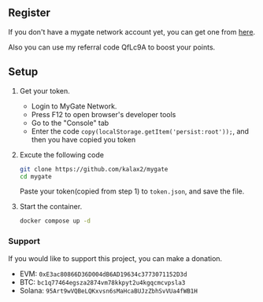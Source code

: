 ## Register

If you don't have a mygate network account yet, you can get one from [here](https://app.mygate.network/login?code=QfLc9A).

Also you can use my referral code QfLc9A to boost your points.

## Setup

1. Get your token.

    - Login to MyGate Network.
    - Press F12 to open browser's developer tools
    - Go to the "Console" tab
    - Enter the code `copy(localStorage.getItem('persist:root'));`, and then you have copied you token

2. Excute the following code

    ```bash
    git clone https://github.com/kalax2/mygate
    cd mygate
    ```

    Paste your token(copied from step 1) to `token.json`, and save the file.

3. Start the container.
    ```bash
    docker compose up -d
    ```

### Support

If you would like to support this project, you can make a donation.

-   EVM: `0xE3ac80866D36D004dB6AD19634c3773071152D3d`
-   BTC: `bc1q77464egsza2874vm78kkpyt2u4kgqcmcvpsla3`
-   Solana: `95Art9wVQBeLQKxvsn6sMaHcaBUJzZbhSvVUa4fWB1H`
